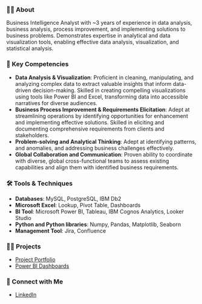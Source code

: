 ### 🙋‍♂️ About

Business Intelligence Analyst with ~3 years of experience in data analysis, business analysis, process improvement, and implementing solutions to business problems. Demonstrates expertise in analytical and data visualization tools, enabling effective data analysis, visualization, and statistical analysis.

### 🚀 Key Competencies
* **Data Analysis & Visualization**: Proficient in cleaning, manipulating, and analyzing complex data to extract valuable insights that inform data-driven decision-making. Skilled in creating compelling visualizations using tools like Power BI and Excel, transforming data into accessible narratives for diverse audiences.
* **Business Process Improvement & Requirements Elicitation**: Adept at streamlining operations by identifying opportunities for enhancement and implementing effective solutions. Skilled in eliciting and documenting comprehensive requirements from clients and stakeholders.
* **Problem-solving and Analytical Thinking**: Adept at identifying patterns, and anomalies, and addressing business challenges effectively. 
* **Global Collaboration and Communication**: Proven ability to coordinate with diverse, global cross-functional teams to assess existing capabilities and align them with identified business requirements.

### 🛠️ Tools & Techniques
* **Databases**: MySQL, PostgreSQL, IBM Db2
* **Microsoft Excel**: Lookup, Pivot Table, Dashboards
* **BI Tool**: Microsoft Power BI, Tableau, IBM Cognos Analytics, Looker Studio
* **Python and Python libraries**: Numpy, Pandas, Matplotlib, Seaborn
* **Management Tool**: Jira, Confluence

### 👨‍💻 Projects
* [Project Portfolio](https://ritusantra525.wixsite.com/portfolio)
* [Power BI Dashboards](https://www.novypro.com/profile_projects/ritu-santra)
  
### 🔗 Connect with Me
* [LinkedIn](https://www.linkedin.com/in/mukul-gehlot/)


<!--
**MukulGehlot/mukulgehlot** is a ✨ _special_ ✨ repository because its `README.md` (this file) appears on your GitHub profile.

Here are some ideas to get you started:

- 🔭 I’m currently working on ...
- 🌱 I’m currently learning ...
- 👯 I’m looking to collaborate on ...
- 🤔 I’m looking for help with ...
- 💬 Ask me about ...
- 📫 How to reach me: ...
- 😄 Pronouns: ...
- ⚡ Fun fact: ...
-->

